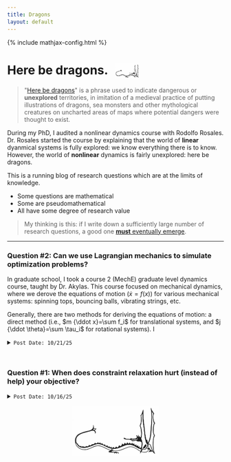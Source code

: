 ```yaml
---
title: Dragons
layout: default
---
```

{% include mathjax-config.html %}

<h1>
    Here be dragons.
  <img src="/photos/dragon.jpg" alt="logo" style="height:34px; vertical-align:middle; margin-left:10px;">
</h1>

>"[Here be dragons](https://en.wikipedia.org/wiki/Here_be_dragons)" is a phrase used to indicate dangerous or **unexplored** territories, in imitation of a medieval practice of putting illustrations of dragons, sea monsters and other mythological creatures on uncharted areas of maps where potential dangers were thought to exist.

During my PhD, I audited a nonlinear dynamics course with Rodolfo Rosales. Dr. Rosales started the course by explaining that the world of **linear** dyanmical systems is fully explored: we know everything there is to know. However, the world of **nonlinear** dynamics is fairly unexplored: here be dragons.

This is a running blog of research questions which are at the limits of knowledge.

* Some questions are mathematical
* Some are pseudomathematical
* All have some degree of research value

> My thinking is this: if I write down a sufficiently large number of research questions, a good one [**must** eventually emerge](https://en.wikipedia.org/wiki/Infinite_monkey_theorem).

***


### **Question #2: Can we use Lagrangian mechanics to simulate optimization problems?**

In graduate school, I took a course 2 (MechE) graduate level dynamics course, taught by Dr. Akylas. This course focused on mechanical dynamics, where we derove the equations of motion ($\dot x = f(x)$) for various mechanical systems: spinning tops, bouncing balls, vibrating strings, etc. 

Generally, there are two methods for deriving the equations of motion: a direct method (i.e., $m {\ddot x}=\sum f_i$ for translational systems, and $j {\ddot \theta}=\sum \tau_i$ for rotational systems). I


<details>
<summary><code>Post Date: 10/21/25</code></summary>

In graduate school, I took a course 2 (MechE) graduate level dynamics course, taught by Dr. Akylas. This course focused on mechanical dynamics, where we derove the equations of motion ($\dot x = f(x)$) for various mechanical systems: spinning tops, bouncing balls, vibrating strings, etc. 

Generally, there are two methods for deriving the equations of motion: a direct method (i.e., $m {\ddot x}=\sum f_i$ for translational systems, and $j {\ddot \theta}=\sum \tau_i$ for rotational systems). I

</details>

<hr style="height:15px; visibility:hidden;" />

### **Question #1: When does constraint relaxation hurt (instead of help) your objective?**
<details>
<summary><code>Post Date: 10/16/25</code></summary>

We call the problem

$$
\begin{equation}\label{eq:opt}
\begin{aligned}
\min \quad & f_0(x)\\
\text{s.t.} \quad & f_1(x) \le 0\\
                 & f_2(x) \le 0\\
\end{aligned}
\end{equation}
$$ 

a *constrained* optimization problem. If nonconvexity is present in this problem, we may take a "convex relaxation" of the problem. The resulting convex relaxation solution will necessarily lower bound the original optimization problem \eqref{eq:opt}.

Another valid relaxation is to *drop a constraint entirely* (e.g., remove $f_2(x)\le 0$). In this case, the solution to the relaxed problem will also lower bound the original problem. 

Sometimes in life, we get to drop constraints. For example, this post was inspired by the problem of parking at UVM. I am a new faculty member, so I park **far** from my office in Billings. This is a hard constraint which causes me to "lose" a lot of time walking (or long boarding) across campus. For two+ years, I have looked forward to being elevated to a "green" parking permit, which will allow me to park right next to my office.

Will a green permit make me happier? It will allow me to drop a constraint, so, mathematically, I will provably be *at least as happy as I was before I was promoted to a green permit*. The proof is simple: if parking near my office makes me *less* happy, then I can continue to park on the far side of campus.

However, we all know this would never happen. The moment I receive the green permit, I will never walk across campus again. No more fun long board rides. No more scurrying across main street with the undergrads. No more trudging through the ice and snow. These things are hard, and they do consume a lot of time, but whether I admit it or not, they do make me happier. They improve my fitness, they get me out amoung the people, and they keep me "alive". 

It seems, therefore, that dropping a constraint will probably make me less happy (i.e., it will raise my objective function, rather than lower it (lower is better!)). This is a paradox. It is similar in nature to [Braess' paradox](https://en.wikipedia.org/wiki/Braess%27_paradox), which tells us that sometimes, adding a new road (i.e., dropping a constraint) can slow traffic down. In this case, with self-interested rational agents, the optimal traffic pattern is somehow an **unstable equilibrium**, so suboptimality emerges naturally. For Braess' paradox to appear, you need multiple competing agents. In my parking conundrum, however, there is just one agent: me.

To resolve my problem mathematically, I think I need to admit that there are "latent" constraints that I am not enforcing, nor needing to enfocrce, when I park across campus (e.g., daily step count, human interaction, etc.). When I drop a constraint, these latent constraints become violated, and my happiness pays the price.

`Research question: in single-operator/agent systems, when does mathematical relaxation (i.e., constraint dropping) lead to worse, and not better, system performance?`

Here's to walking.
</details>

<p align="center">
  <img src="/photos/dragon.jpg" width="200">
</p>